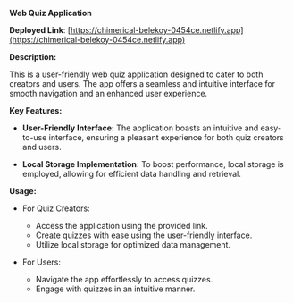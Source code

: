 **Web Quiz Application**

**Deployed Link**: [https://chimerical-belekoy-0454ce.netlify.app](https://chimerical-belekoy-0454ce.netlify.app)

**Description:**

This is a user-friendly web quiz application designed to cater to both creators and users. The app offers a seamless and intuitive interface for smooth navigation and an enhanced user experience.

**Key Features:**

- **User-Friendly Interface:** The application boasts an intuitive and easy-to-use interface, ensuring a pleasant experience for both quiz creators and users.

- **Local Storage Implementation:** To boost performance, local storage is employed, allowing for efficient data handling and retrieval.

**Usage:**

- For Quiz Creators: 
    - Access the application using the provided link.
    - Create quizzes with ease using the user-friendly interface.
    - Utilize local storage for optimized data management.

- For Users:
    - Navigate the app effortlessly to access quizzes.
    - Engage with quizzes in an intuitive manner.
